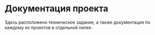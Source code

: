 # Документация проекта

Здесь расположено техническое задание, а также документация по каждому из проектов в отдельной папке.